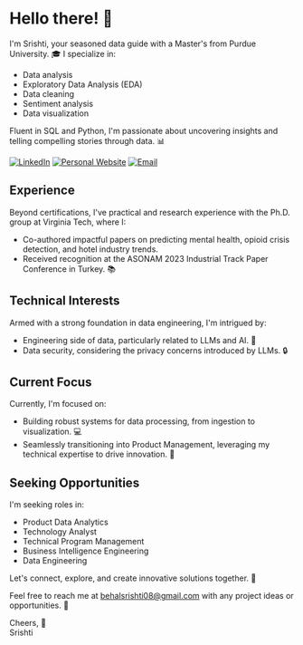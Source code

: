 # Hello there! 👋
I'm Srishti, your seasoned data guide with a Master's from Purdue University. 🎓 I specialize in:

- Data analysis
- Exploratory Data Analysis (EDA)
- Data cleaning
- Sentiment analysis
- Data visualization

Fluent in SQL and Python, I'm passionate about uncovering insights and telling compelling stories through data. 📊

[![LinkedIn](https://img.shields.io/badge/LinkedIn-Connect-blue)](https://www.linkedin.com/in/behalsrishti)
[![Personal Website](https://img.shields.io/badge/Personal%20Website-Visit-brightgreen)]([https://www.yourwebsite.com](https://www.datascienceportfol.io/srishtibehal))
[![Email](https://img.shields.io/badge/Email-Contact-red)](mailto:behalsrishti08@gmail.com)


## Experience

Beyond certifications, I've practical and research experience with the Ph.D. group at Virginia Tech, where I:

- Co-authored impactful papers on predicting mental health, opioid crisis detection, and hotel industry trends.
- Received recognition at the ASONAM 2023 Industrial Track Paper Conference in Turkey. 📚

## Technical Interests

Armed with a strong foundation in data engineering, I'm intrigued by:

- Engineering side of data, particularly related to LLMs and AI. 🤖
- Data security, considering the privacy concerns introduced by LLMs. 🔒

## Current Focus

Currently, I'm focused on:

- Building robust systems for data processing, from ingestion to visualization. 💻
- Seamlessly transitioning into Product Management, leveraging my technical expertise to drive innovation. 🚀

## Seeking Opportunities

I'm seeking roles in:

- Product Data Analytics
- Technology Analyst
- Technical Program Management
- Business Intelligence Engineering
- Data Engineering

Let's connect, explore, and create innovative solutions together. 🤝

Feel free to reach me at [behalsrishti08@gmail.com](mailto:behalsrishti08@gmail.com) with any project ideas or opportunities. 📧

Cheers, 🥂  
Srishti
